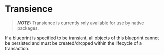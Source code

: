 # Transience

> **_NOTE:_** Transience is currently only available for use by native packages.
 
If a blueprint is specified to be transient, all objects of this blueprint cannot be persisted and must
be created/dropped within the lifecycle of a transaction.
